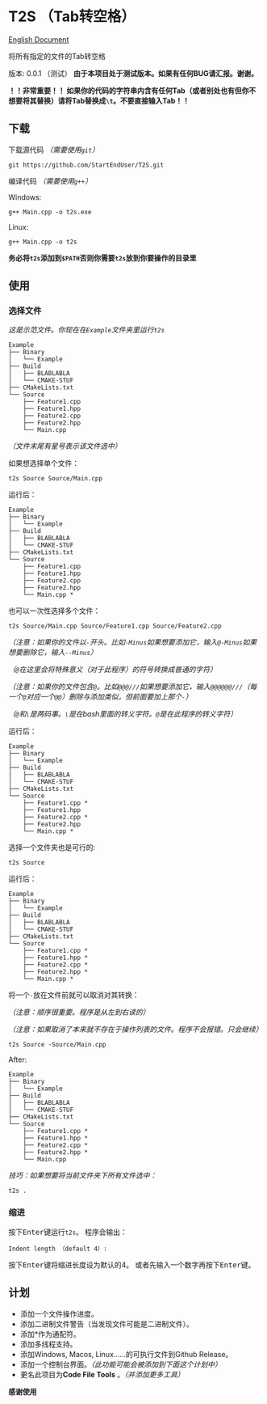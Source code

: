 # T2S （Tab转空格）

[English Document](README.md)

将所有指定的文件的Tab转空格

版本: 0.0.1 （测试）
**由于本项目处于测试版本。如果有任何BUG请汇报。谢谢。**

**！！非常重要！！ 如果你的代码的字符串内含有任何Tab（或者别处也有但你不想要将其替换）请将Tab替换成`\t`。不要直接输入Tab！！**

## 下载
下载源代码 *（需要使用`git`）*
```
git https://github.com/StartEndUser/T2S.git
```

编译代码 *（需要使用`g++`）*

Windows:
```
g++ Main.cpp -o t2s.exe
```
Linux:
```
g++ Main.cpp -o t2s
```

**务必将`t2s`添加到`$PATH`否则你需要`t2s`放到你要操作的目录里**
## 使用
### 选择文件
*这是示范文件。你现在在`Example`文件夹里运行`t2s`*
```
Example
├── Binary
│   └── Example
├── Build
│   ├── BLABLABLA
│   └── CMAKE-STUF
├── CMakeLists.txt
└── Source
    ├── Feature1.cpp
    ├── Feature1.hpp
    ├── Feature2.cpp
    ├── Feature2.hpp
    └── Main.cpp
```
*（文件末尾有星号表示该文件选中）*

如果想选择单个文件：
```
t2s Source Source/Main.cpp
```
运行后：
```
Example
├── Binary
│   └── Example
├── Build
│   ├── BLABLABLA
│   └── CMAKE-STUF
├── CMakeLists.txt
└── Source
    ├── Feature1.cpp
    ├── Feature1.hpp
    ├── Feature2.cpp
    ├── Feature2.hpp
    └── Main.cpp *
```

也可以一次性选择多个文件：
```
t2s Source/Main.cpp Source/Feature1.cpp Source/Feature2.cpp
```
*（注意：如果你的文件以`-`开头。比如`-Minus`如果想要添加它，输入`@-Minus`如果想要删除它，输入`--Minus`）*

*（`@`在这里会将特殊意义（对于此程序）的符号转换成普通的字符）*

*（注意：如果你的文件包含`@`。比如`@@@///`如果想要添加它，输入`@@@@@@///`（每一个`@`对应一个`@@`）删除与添加类似，但前面要加上那个`-`）*

*（`@`和`\`是两码事。`\`是在bash里面的转义字符。`@`是在此程序的转义字符）*

运行后：
```
Example
├── Binary
│   └── Example
├── Build
│   ├── BLABLABLA
│   └── CMAKE-STUF
├── CMakeLists.txt
└── Source
    ├── Feature1.cpp *
    ├── Feature1.hpp
    ├── Feature2.cpp *
    ├── Feature2.hpp
    └── Main.cpp *
```

选择一个文件夹也是可行的:
```
t2s Source
```
运行后：
```
Example
├── Binary
│   └── Example
├── Build
│   ├── BLABLABLA
│   └── CMAKE-STUF
├── CMakeLists.txt
└── Source
    ├── Feature1.cpp *
    ├── Feature1.hpp *
    ├── Feature2.cpp *
    ├── Feature2.hpp *
    └── Main.cpp *
```

将一个`-`放在文件前就可以取消对其转换：

*（注意：顺序很重要。程序是从左到右读的）*

*（注意：如果取消了本来就不存在于操作列表的文件。程序不会报错。只会继续）*
```
t2s Source -Source/Main.cpp
```
After:
```
Example
├── Binary
│   └── Example
├── Build
│   ├── BLABLABLA
│   └── CMAKE-STUF
├── CMakeLists.txt
└── Source
    ├── Feature1.cpp *
    ├── Feature1.hpp *
    ├── Feature2.cpp *
    ├── Feature2.hpp *
    └── Main.cpp
```

*技巧：如果想要将当前文件夹下所有文件选中：*
```
t2s .
```

### 缩进
按下<kbd>Enter</kbd>键运行`t2s`。
程序会输出：
```
Indent length （default 4）:
```

按下<kbd>Enter</kbd>键将缩进长度设为默认的4。
或者先输入一个数字再按下<kbd>Enter</kbd>键。

## 计划
 - 添加一个文件操作进度。
 - 添加二进制文件警告（当发现文件可能是二进制文件）。
 - 添加*作为通配符。
 - 添加多线程支持。
 - 添加Windows, Macos, Linux......的可执行文件到Github Release。
 - 添加一个控制台界面。*（此功能可能会被添加到下面这个计划中）*
 - 更名此项目为**Code File Tools** 。*（并添加更多工具）*

**感谢使用**
